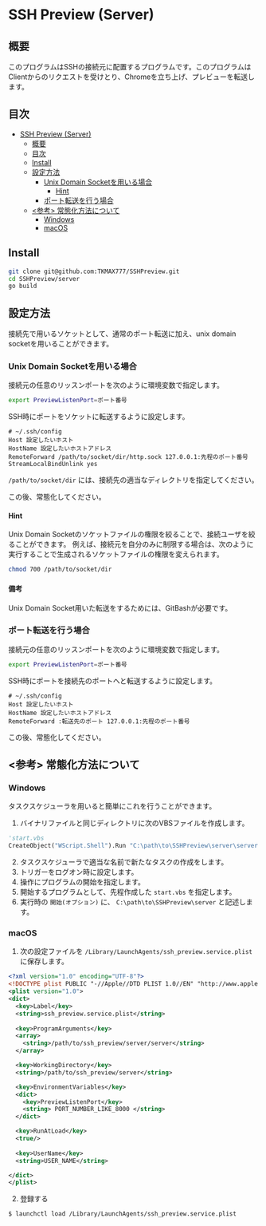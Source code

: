 # SSH Preview (Server)
## 概要
このプログラムはSSHの接続元に配置するプログラムです。このプログラムはClientからのリクエストを受けとり、Chromeを立ち上げ、プレビューを転送します。

## 目次
<!-- TOC -->

- [SSH Preview (Server)](#ssh-preview-server)
    - [概要](#概要)
    - [目次](#目次)
    - [Install](#install)
    - [設定方法](#設定方法)
        - [Unix Domain Socketを用いる場合](#unix-domain-socketを用いる場合)
            - [Hint](#hint)
        - [ポート転送を行う場合](#ポート転送を行う場合)
    - [<参考> 常態化方法について](#参考-常態化方法について)
        - [Windows](#windows)
        - [macOS](#macos)

<!-- /TOC -->

## Install

```sh
git clone git@github.com:TKMAX777/SSHPreview.git
cd SSHPreview/server
go build
```


## 設定方法 
接続先で用いるソケットとして、通常のポート転送に加え、unix domain socketを用いることができます。

### Unix Domain Socketを用いる場合
接続元の任意のリッスンポートを次のように環境変数で指定します。

```sh
export PreviewListenPort=ポート番号
```

SSH時にポートをソケットに転送するように設定します。

```config
# ~/.ssh/config
Host 設定したいホスト
HostName 設定したいホストアドレス
RemoteForward /path/to/socket/dir/http.sock 127.0.0.1:先程のポート番号
StreamLocalBindUnlink yes
```

`/path/to/socket/dir` には、接続先の適当なディレクトリを指定してください。

この後、常態化してください。

#### Hint
Unix Domain Socketのソケットファイルの権限を絞ることで、接続ユーザを絞ることができます。
例えば、接続元を自分のみに制限する場合は、次のように実行することで生成されるソケットファイルの権限を変えられます。

```sh
chmod 700 /path/to/socket/dir
```

#### 備考
Unix Domain Socket用いた転送をするためには、GitBashが必要です。

### ポート転送を行う場合
接続元の任意のリッスンポートを次のように環境変数で指定します。

```sh
export PreviewListenPort=ポート番号
```

SSH時にポートを接続先のポートへと転送するように設定します。

```config
# ~/.ssh/config
Host 設定したいホスト
HostName 設定したいホストアドレス
RemoteForward :転送先のポート 127.0.0.1:先程のポート番号
```

この後、常態化してください。

## <参考> 常態化方法について

### Windows

タスクスケジューラを用いると簡単にこれを行うことができます。

1. バイナリファイルと同じディレクトリに次のVBSファイルを作成します。

```vb
'start.vbs
CreateObject("WScript.Shell").Run "C:\path\to\SSHPreview\server\server.exe", 0
```

2. タスクスケジューラで適当な名前で新たなタスクの作成をします。
3. トリガーをログオン時に設定します。
4. 操作にプログラムの開始を指定します。
5. 開始するプログラムとして、先程作成した `start.vbs` を指定します。
6. 実行時の `開始(オプション)` に、 `C:\path\to\SSHPreview\server` と記述します。

### macOS

1. 次の設定ファイルを `/Library/LaunchAgents/ssh_preview.service.plist` に保存します。

```xml
<?xml version="1.0" encoding="UTF-8"?>
<!DOCTYPE plist PUBLIC "-//Apple//DTD PLIST 1.0//EN" "http://www.apple.com/DTDs/PropertyList-1.0.dtd">
<plist version="1.0">
<dict>
  <key>Label</key>
  <string>ssh_preview.service.plist</string>
 
  <key>ProgramArguments</key>
  <array>
    <string>/path/to/ssh_preview/server/server</string>
  </array>

  <key>WorkingDirectory</key>
  <string>/path/to/ssh_preview/server</string>

  <key>EnvironmentVariables</key>
  <dict>
    <key>PreviewListenPort</key>
    <string> PORT_NUMBER_LIKE_8000 </string>
  </dict>

  <key>RunAtLoad</key>
  <true/>
  
  <key>UserName</key>
  <string>USER_NAME</string>

</dict>
</plist>
```

2. 登録する

```sh
$ launchctl load /Library/LaunchAgents/ssh_preview.service.plist
```


